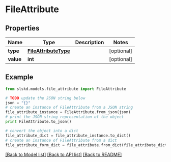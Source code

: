 # FileAttribute


## Properties
Name | Type | Description | Notes
------------ | ------------- | ------------- | -------------
**type** | [**FileAttributeType**](FileAttributeType.md) |  | [optional]
**value** | **int** |  | [optional]

## Example

```python
from slskd.models.file_attribute import FileAttribute

# TODO update the JSON string below
json = "{}"
# create an instance of FileAttribute from a JSON string
file_attribute_instance = FileAttribute.from_json(json)
# print the JSON string representation of the object
print FileAttribute.to_json()

# convert the object into a dict
file_attribute_dict = file_attribute_instance.to_dict()
# create an instance of FileAttribute from a dict
file_attribute_form_dict = file_attribute.from_dict(file_attribute_dict)
```
[[Back to Model list]](../README.md#documentation-for-models) [[Back to API list]](../README.md#documentation-for-api-endpoints) [[Back to README]](../README.md)
